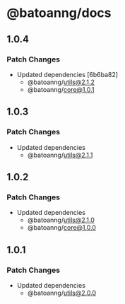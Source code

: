 # @batoanng/docs

## 1.0.4

### Patch Changes

- Updated dependencies [6b6ba82]
  - @batoanng/utils@2.1.2
  - @batoanng/core@1.0.1

## 1.0.3

### Patch Changes

- Updated dependencies
  - @batoanng/utils@2.1.1

## 1.0.2

### Patch Changes

- Updated dependencies
  - @batoanng/utils@2.1.0
  - @batoanng/core@1.0.0

## 1.0.1

### Patch Changes

- Updated dependencies
  - @batoanng/utils@2.0.0
